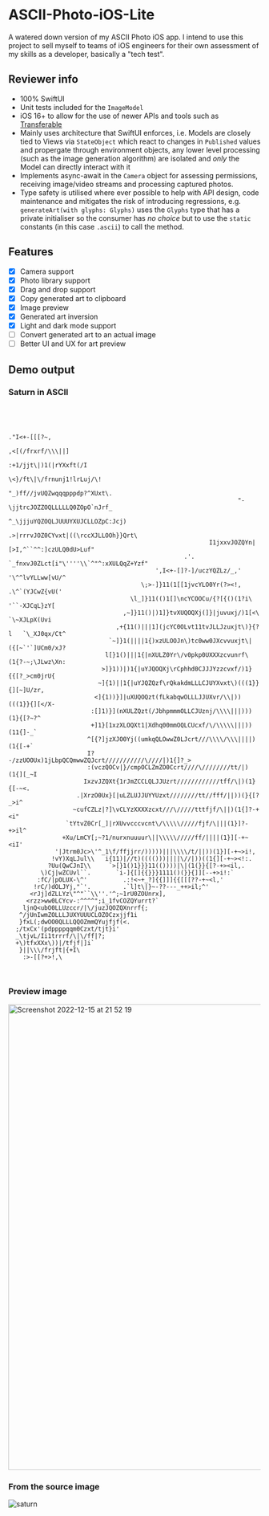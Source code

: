 # ASCII-Photo-iOS-Lite
A watered down version of my ASCII Photo iOS app. I intend to use this project to sell myself to teams of iOS engineers for their own assessment of my skills as a developer, basically a "tech test". 

## Reviewer info
- 100% SwiftUI
- Unit tests included for the `ImageModel`
- iOS 16+ to allow for the use of newer APIs and tools such as [Transferable](https://developer.apple.com/documentation/coretransferable/transferable)
- Mainly uses architecture that SwiftUI enforces, i.e. Models are closely tied to Views via `StateObject` which react to changes in `Published` values and propergate through environment objects, any lower level processing (such as the image generation algorithm) are isolated and _only_ the Model can directly interact with it
- Implements async-await in the `Camera` object for assessing permissions, receiving image/video streams and processing captured photos. 
- Type safety is utilised where ever possible to help with API design, code maintenance and mitigates the risk of introducing regressions, e.g. `generateArt(with glyphs: Glyphs)` uses the `Glyphs` type that has a private initialiser so the consumer has _no choice_ but to use the `static` constants (in this case `.ascii`) to call the method.  

## Features
- [x] Camera support
- [x] Photo library support
- [x] Drag and drop support
- [x] Copy generated art to clipboard 
- [x] Image preview
- [x] Generated art inversion
- [x] Light and dark mode support
- [ ] Convert generated art to an actual image
- [ ] Better UI and UX for art preview

## Demo output
### Saturn in ASCII

```
 
                                                                                                    
                                                                                                    
                                                                                  ."I<+-[[[?~,      
                                                                              ,<[(/frxrf/\\\||]     
                                                                          :+1/jjt\|)1(|rYXxft(/I    
                                                                      \<}/ft\|\/frnunj1!lrLuj/\!    
                                                                   "_)ff//jvUQZwqqqpppdp?^XUxt\.    
                                                                "-\jjtrcJOZZOQLLLLLQ0ZOpO`nJrf_     
                                                             ^_\jjjuYQZOQLJUUUYXUJCLLOZpC:Jcj)      
                                                          .>|rrrvJOZ0CYvxt|((\rccXJLLOOh}}Qrt\      
                                                        I1jxxvJOZQYn|[>I,^``^^:]czULQ0dU>Luf"       
                                                 .'. `_fnxvJ0ZLct[i"\''''\\`^"^:xXULQqZ+Yzf"        
                                         ',I<+-[]?-]/uczYQZLz/_,'          '\^^lvYLLww[vU/^         
                                     \;>-]}11(1[[1jvcYLO0Yr(?><!,          .\^`(YJCwZ{vU('          
                                  \l_]}11(()1[]\ncYCOOCu/{?[{()(1?i\       '``-XJCqL}zY[            
                                ,~]}11()|)1]}tvXUQOQXj(]}|juvuxj/)1[<\     `\~XJLpX(Uvi             
                              ,+{11()|||1](jcYC0OLvt11tvJLLJzuxjt\)}{?l   `\_XJ0qx/Ct^              
                            `~]}1(||||1{)xzULOOJn\)tc0ww0JXcvvuxjt\|({[~`'`]UCm0/xJ?                
                           l[}1()|||1{|nXULZ0Yr\/v0pkp0UXXXzcvunrf\(1{?-~;\JLwz\Xn:                 
                          >]}1))|)1{|uYJQOQXj\rCphhd0CJJJYzzcvxf/)1}{{[?_>cm0jrU{                   
                         ~]{1)||1{|uYJQZQzf\rQkakdmLLLCJUYXvxt\)(((1}}{][~]U/zr,                    
                        <]{1))}]|uXUQOQzt(fLkabqwOLLLJJUXvr/\\|))(((1}}{][</X-                      
                       :[]1)}](nXULZQzt(/JbhpmmmOLLCJUznj/\\\\|||)))(1}{[?~?^                       
                       +]1}[1xzXLOQXt1|Xdhq00mmOQLCUcxf/\/\\\\\|||))(11{]-_`                        
                      ^[{?]jzXJO0Yj((umkqQLOwwZ0LJcrt///\\\\/\\\||||)(1{[-+`                        
                      I?-/zzUOOUx)1jLbpQCQmwwZQJcrt///////////\////|)1{]?_>                         
                      :(vczQOCv|}/cmpOCLZmZO0Ccrt////\////////tt/|)(1{][_~I                         
                     IxzvJZQXt{1rJmZCCLQLJJUzrt////////////tff/\|)(1}{[-~<.                         
                   .|XrzO0Ux}[|uLZLUJJUYYUzxt////////tt//fff/||))(}{[?_>i^                          
                  ~cufCZLz|?]\vCLYzXXXXzcxt///\/////tttfjf/\||)(1{]?-+<i"                           
                `tYtvZ0Cr[_]|rXUvvcccvcnt\/\\\\\/////fjf/\|||(1}]?-+>il^                            
               +Xu/LmCY[;~?1/nurxnuuuur\||\\\\\/////ff/||||(1}][-+~<iI'                             
             '|Jtrm0Jc>\'^_1\f/ffjjrr/)))))|||\\\\/t/||))(1}][-+~>i!,                               
            !vY)XqLJul\\   i{11)|//t)(((()))||||\//|))((1{][-+~><!:.                                
           ?Uu(QwCJnI\\     `>[}1()1}}}11(())))|\|(1(}}{[?-+><il,.                                  
         \)Cj|wZCUvl``.       `i-]{[]{{}}}1111()(}}{]][--+>i!:`                                     
        :fC/|pOLUX-\^'          .:!<~+_?]{{]]]{{[[[??-+~<l,'                                        
       !rC/)dOLJYj,"`'.         .`l]t\|}~-??---_++>il;^'                                            
      <rJj]dZLLYz\"^"``\\''.'^;~1rU0ZOUnrx],                                                        
     <rzz>ww0LCYcv-:^^^^";i_1fvCOZQYurrt?`                                                          
    ljnQ<ubO0LLUzccr/|\/juzJQOZQXnrrf{;                                                             
   ^/jUnIwmZOLLLJUXYUUUCLOZOCzxjjf1i                                                                
   }fxL(;dwOO0QLLLQQOZmmQYujfjf(<.                                                                  
  ;/txCx'(pdppppqqm0Czxt/tjt}i'                                                                     
  _\tjvL/Ii1trrrf/\|\/ff|?;                                                                         
  +\)tfxXXx\))|/tfjf|]i`                                                                            
   }||\\\/frjft|{+I\                                                                                
    :>-[[?+>!,\                                                                                     
                                                                                                    
                                                                                                   
```

### Preview image

<img width="928" alt="Screenshot 2022-12-15 at 21 52 19" src="https://user-images.githubusercontent.com/59975039/207974940-671916f9-f622-4a80-9155-8f7b95092569.png">

### From the source image

![saturn](https://user-images.githubusercontent.com/59975039/207397379-29ebfb93-05dc-4955-bb59-c82a16b56688.jpg)
